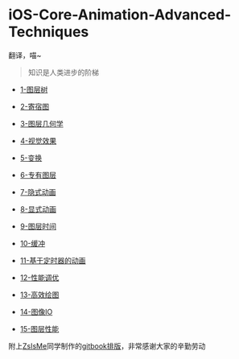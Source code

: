 iOS-Core-Animation-Advanced-Techniques
======================================

翻译，喵~

>知识是人类进步的阶梯

* [1-图层树](https://github.com/Tenloy/iOS-Core-Animation-Advanced-Techniques/blob/master/1-图层树/图层树.md)

* [2-寄宿图](https://github.com/Tenloy/iOS-Core-Animation-Advanced-Techniques/blob/master/2-寄宿图/寄宿图.md)

* [3-图层几何学](https://github.com/Tenloy/iOS-Core-Animation-Advanced-Techniques/blob/master/3-图层几何学/图层几何学.md)

* [4-视觉效果](https://github.com/Tenloy/iOS-Core-Animation-Advanced-Techniques/blob/master/4-视觉效果/4-视觉效果.md)

* [5-变换](https://github.com/Tenloy/iOS-Core-Animation-Advanced-Techniques/blob/master/5-变换/变换.md)

* [6-专有图层](https://github.com/Tenloy/iOS-Core-Animation-Advanced-Techniques/blob/master/6-专有图层/6-专有图层.md)

* [7-隐式动画](https://github.com/Tenloy/iOS-Core-Animation-Advanced-Techniques/blob/master/7-隐式动画/隐式动画.md)

* [8-显式动画](https://github.com/Tenloy/iOS-Core-Animation-Advanced-Techniques/blob/master/8-显式动画/显式动画.md)

* [9-图层时间](https://github.com/Tenloy/iOS-Core-Animation-Advanced-Techniques/blob/master/9-图层时间/图层时间.md)

* [10-缓冲](https://github.com/Tenloy/iOS-Core-Animation-Advanced-Techniques/blob/master/10-缓冲/缓冲.md)

* [11-基于定时器的动画](https://github.com/Tenloy/iOS-Core-Animation-Advanced-Techniques/blob/master/11-基于定时器的动画/基于定时器的动画.md)

* [12-性能调优](https://github.com/Tenloy/iOS-Core-Animation-Advanced-Techniques/blob/master/12-性能调优/性能调优.md)

* [13-高效绘图](https://github.com/Tenloy/iOS-Core-Animation-Advanced-Techniques/blob/master/13-高效绘图/13-高效绘图.md)

* [14-图像IO](https://github.com/Tenloy/iOS-Core-Animation-Advanced-Techniques/blob/master/14-图像IO/图像IO.md)

* [15-图层性能](https://github.com/Tenloy/iOS-Core-Animation-Advanced-Techniques/blob/master/15-图层性能/15-图层性能.md)


附上[ZsIsMe](https://github.com/ZsIsMe)同学制作的[gitbook排版](http://zsisme.gitbooks.io/ios-/)，非常感谢大家的辛勤劳动
